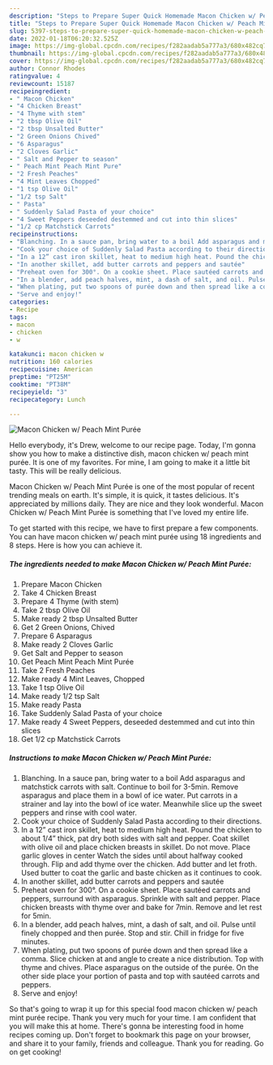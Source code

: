 ```yaml
---
description: "Steps to Prepare Super Quick Homemade Macon Chicken w/ Peach Mint Purée"
title: "Steps to Prepare Super Quick Homemade Macon Chicken w/ Peach Mint Purée"
slug: 5397-steps-to-prepare-super-quick-homemade-macon-chicken-w-peach-mint-puree
date: 2022-01-18T06:20:32.525Z
image: https://img-global.cpcdn.com/recipes/f282aadab5a777a3/680x482cq70/macon-chicken-w-peach-mint-puree-recipe-main-photo.jpg
thumbnail: https://img-global.cpcdn.com/recipes/f282aadab5a777a3/680x482cq70/macon-chicken-w-peach-mint-puree-recipe-main-photo.jpg
cover: https://img-global.cpcdn.com/recipes/f282aadab5a777a3/680x482cq70/macon-chicken-w-peach-mint-puree-recipe-main-photo.jpg
author: Connor Rhodes
ratingvalue: 4
reviewcount: 15187
recipeingredient:
- " Macon Chicken"
- "4 Chicken Breast"
- "4 Thyme with stem"
- "2 tbsp Olive Oil"
- "2 tbsp Unsalted Butter"
- "2 Green Onions Chived"
- "6 Asparagus"
- "2 Cloves Garlic"
- " Salt and Pepper to season"
- " Peach Mint Peach Mint Pure"
- "2 Fresh Peaches"
- "4 Mint Leaves Chopped"
- "1 tsp Olive Oil"
- "1/2 tsp Salt"
- " Pasta"
- " Suddenly Salad Pasta of your choice"
- "4 Sweet Peppers deseeded destemmed and cut into thin slices"
- "1/2 cp Matchstick Carrots"
recipeinstructions:
- "Blanching. In a sauce pan, bring water to a boil Add asparagus and matchstick carrots with salt. Continue to boil for 3-5min. Remove asparagus and place them in a bowl of ice water. Put carrots in a strainer and lay into the bowl of ice water. Meanwhile slice up the sweet peppers and rinse with cool water."
- "Cook your choice of Suddenly Salad Pasta according to their directions."
- "In a 12” cast iron skillet, heat to medium high heat. Pound the chicken to about 1/4” thick, pat dry both sides with salt and pepper. Coat skillet with olive oil and place chicken breasts in skillet. Do not move. Place garlic gloves in center Watch the sides until about halfway cooked through. Flip and add thyme over the chicken. Add butter and let froth. Used butter to coat the garlic and baste chicken as it continues to cook."
- "In another skillet, add butter carrots and peppers and sautée"
- "Preheat oven for 300°. On a cookie sheet. Place sautéed carrots and peppers, surround with asparagus. Sprinkle with salt and pepper. Place chicken breasts with thyme over and bake for 7min. Remove and let rest for 5min."
- "In a blender, add peach halves, mint, a dash of salt, and oil. Pulse until finely chopped and then purée. Stop and stir. Chill in fridge for five minutes."
- "When plating, put two spoons of purée down and then spread like a comma. Slice chicken at and angle to create a nice distribution. Top with thyme and chives. Place asparagus on the outside of the purée. On the other side place your portion of pasta and top with sautéed carrots and peppers."
- "Serve and enjoy!"
categories:
- Recipe
tags:
- macon
- chicken
- w

katakunci: macon chicken w 
nutrition: 160 calories
recipecuisine: American
preptime: "PT25M"
cooktime: "PT38M"
recipeyield: "3"
recipecategory: Lunch

---
```



![Macon Chicken w/ Peach Mint Purée](https://img-global.cpcdn.com/recipes/f282aadab5a777a3/680x482cq70/macon-chicken-w-peach-mint-puree-recipe-main-photo.jpg)

Hello everybody, it's Drew, welcome to our recipe page. Today, I'm gonna show you how to make a distinctive dish, macon chicken w/ peach mint purée. It is one of my favorites. For mine, I am going to make it a little bit tasty. This will be really delicious.

Macon Chicken w/ Peach Mint Purée is one of the most popular of recent trending meals on earth. It's simple, it is quick, it tastes delicious. It's appreciated by millions daily. They are nice and they look wonderful. Macon Chicken w/ Peach Mint Purée is something that I've loved my entire life.




To get started with this recipe, we have to first prepare a few components. You can have macon chicken w/ peach mint purée using 18 ingredients and 8 steps. Here is how you can achieve it.

<!--inarticleads1-->

##### The ingredients needed to make Macon Chicken w/ Peach Mint Purée:

1. Prepare  Macon Chicken
1. Take 4 Chicken Breast
1. Prepare 4 Thyme (with stem)
1. Take 2 tbsp Olive Oil
1. Make ready 2 tbsp Unsalted Butter
1. Get 2 Green Onions, Chived
1. Prepare 6 Asparagus
1. Make ready 2 Cloves Garlic
1. Get  Salt and Pepper to season
1. Get  Peach Mint Peach Mint Purée
1. Take 2 Fresh Peaches
1. Make ready 4 Mint Leaves, Chopped
1. Take 1 tsp Olive Oil
1. Make ready 1/2 tsp Salt
1. Make ready  Pasta
1. Take  Suddenly Salad Pasta of your choice
1. Make ready 4 Sweet Peppers, deseeded destemmed and cut into thin slices
1. Get 1/2 cp Matchstick Carrots




<!--inarticleads2-->

##### Instructions to make Macon Chicken w/ Peach Mint Purée:

1. Blanching. In a sauce pan, bring water to a boil Add asparagus and matchstick carrots with salt. Continue to boil for 3-5min. Remove asparagus and place them in a bowl of ice water. Put carrots in a strainer and lay into the bowl of ice water. Meanwhile slice up the sweet peppers and rinse with cool water.
1. Cook your choice of Suddenly Salad Pasta according to their directions.
1. In a 12” cast iron skillet, heat to medium high heat. Pound the chicken to about 1/4” thick, pat dry both sides with salt and pepper. Coat skillet with olive oil and place chicken breasts in skillet. Do not move. Place garlic gloves in center Watch the sides until about halfway cooked through. Flip and add thyme over the chicken. Add butter and let froth. Used butter to coat the garlic and baste chicken as it continues to cook.
1. In another skillet, add butter carrots and peppers and sautée
1. Preheat oven for 300°. On a cookie sheet. Place sautéed carrots and peppers, surround with asparagus. Sprinkle with salt and pepper. Place chicken breasts with thyme over and bake for 7min. Remove and let rest for 5min.
1. In a blender, add peach halves, mint, a dash of salt, and oil. Pulse until finely chopped and then purée. Stop and stir. Chill in fridge for five minutes.
1. When plating, put two spoons of purée down and then spread like a comma. Slice chicken at and angle to create a nice distribution. Top with thyme and chives. Place asparagus on the outside of the purée. On the other side place your portion of pasta and top with sautéed carrots and peppers.
1. Serve and enjoy!




So that's going to wrap it up for this special food macon chicken w/ peach mint purée recipe. Thank you very much for your time. I am confident that you will make this at home. There's gonna be interesting food in home recipes coming up. Don't forget to bookmark this page on your browser, and share it to your family, friends and colleague. Thank you for reading. Go on get cooking!

